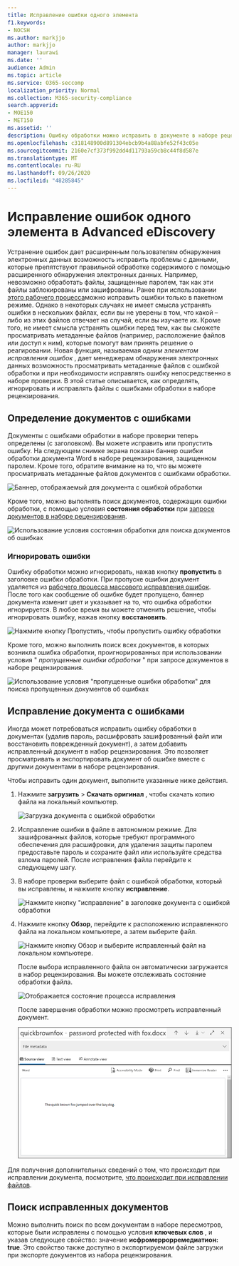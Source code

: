 ```yaml
---
title: Исправление ошибки одного элемента
f1.keywords:
- NOCSH
ms.author: markjjo
author: markjjo
manager: laurawi
ms.date: ''
audience: Admin
ms.topic: article
ms.service: O365-seccomp
localization_priority: Normal
ms.collection: M365-security-compliance
search.appverid:
- MOE150
- MET150
ms.assetid: ''
description: Ошибку обработки можно исправить в документе в наборе рецензирования в Advanced eDiscovery, не выполняя процесс исправления ошибок с пакетом исправлений.
ms.openlocfilehash: c318148900d891304ebcb9b4a88abfe52f43c05e
ms.sourcegitcommit: 2160e7cf373f992dd4d11793a59cb8c44f8d587e
ms.translationtype: MT
ms.contentlocale: ru-RU
ms.lasthandoff: 09/26/2020
ms.locfileid: "48285845"
---
```

# <a name="single-item-error-remediation-in-advanced-ediscovery"></a>Исправление ошибок одного элемента в Advanced eDiscovery

Устранение ошибок дает расширенным пользователям обнаружения электронных данных возможность исправить проблемы с данными, которые препятствуют правильной обработке содержимого с помощью расширенного обнаружения электронных данных. Например, невозможно обработать файлы, защищенные паролем, так как эти файлы заблокированы или зашифрованы. Ранее при использовании [этого рабочего процесса](error-remediation-when-processing-data-in-advanced-ediscovery.md)можно исправить ошибки только в пакетном режиме. Однако в некоторых случаях не имеет смысла устранять ошибки в нескольких файлах, если вы не уверены в том, что какой – либо из этих файлов отвечает на случай, если вы изучаете их. Кроме того, не имеет смысла устранять ошибки перед тем, как вы сможете просматривать метаданные файлов (например, расположение файлов или доступ к ним), которые помогут вам принять решение о реагировании. Новая функция, называемая *одним элементом исправления ошибок* , дает менеджерам обнаружения электронных данных возможность просматривать метаданные файлов с ошибкой обработки и при необходимости исправлять ошибку непосредственно в наборе проверки. В этой статье описывается, как определять, игнорировать и исправлять файлы с ошибками обработки в наборе рецензирования.

## <a name="identify-documents-with-errors"></a>Определение документов с ошибками

Документы с ошибками обработки в наборе проверки теперь определены (с заголовком). Вы можете исправить или пропустить ошибку. На следующем снимке экрана показан баннер ошибки обработки документа Word в наборе рецензирования, защищенном паролем. Кроме того, обратите внимание на то, что вы можете просматривать метаданные файлов документов с ошибками обработки.

![Баннер, отображаемый для документа с ошибкой обработки](../media/SIERimage1.png)

Кроме того, можно выполнять поиск документов, содержащих ошибки обработки, с помощью условия **состояния обработки** при [запросе документов в наборе рецензирования](review-set-search.md).

![Использование условия состояния обработки для поиска документов об ошибках](../media/SIERimage2.png)

### <a name="ignore-errors"></a>Игнорировать ошибки

Ошибку обработки можно игнорировать, нажав кнопку **пропустить** в заголовке ошибки обработки. При пропуске ошибки документ удаляется из [рабочего процесса массового исправления ошибок](error-remediation-when-processing-data-in-advanced-ediscovery.md). После того как сообщение об ошибке будет пропущено, баннер документа изменит цвет и указывает на то, что ошибка обработки игнорируется. В любое время вы можете отменить решение, чтобы игнорировать ошибку, нажав кнопку **восстановить**.

![Нажмите кнопку Пропустить, чтобы пропустить ошибку обработки](../media/SIERimage3.png)

Кроме того, можно выполнить поиск всех документов, в которых возникла ошибка обработки, проигнорированных при использовании условия " *пропущенные ошибки обработки* " при запросе документов в наборе рецензирования.

![Использование условия "пропущенные ошибки обработки" для поиска пропущенных документов об ошибках](../media/SIERimage4.png)

## <a name="remediate-a-document-with-errors"></a>Исправление документа с ошибками

Иногда может потребоваться исправить ошибку обработки в документах (удалив пароль, расшифровать зашифрованный файл или восстановить поврежденный документ), а затем добавить исправленный документ в набор рецензирования. Это позволяет просматривать и экспортировать документ об ошибке вместе с другими документами в наборе рецензирования. 

Чтобы исправить один документ, выполните указанные ниже действия.

1. Нажмите **загрузить**  >  **Скачать оригинал** , чтобы скачать копию файла на локальный компьютер.

   ![Загрузка документа с ошибкой обработки](../media/SIERimage5.png)

2. Исправление ошибки в файле в автономном режиме. Для зашифрованных файлов, которые требуют программного обеспечения для расшифровки, для удаления защиты паролем предоставьте пароль и сохраните файл или используйте средства взлома паролей. После исправления файла перейдите к следующему шагу.

3. В наборе проверки выберите файл с ошибкой обработки, который вы исправлены, и нажмите кнопку **исправление**.

   ![Нажмите кнопку "исправление" в заголовке документа с ошибкой обработки](../media/SIERimage6.png)


4. Нажмите кнопку **Обзор**, перейдите к расположению исправленного файла на локальном компьютере, а затем выберите файл.

   ![Нажмите кнопку Обзор и выберите исправленный файл на локальном компьютере.](../media/SIERimage7.png)

    После выбора исправленного файла он автоматически загружается в набор рецензирования. Вы можете отслеживать состояние обработки файла.

    ![Отображается состояние процесса исправления](../media/SIERimage8.png)

   После завершения обработки можно просмотреть исправленный документ.

    ![Вы можете просмотреть исправленный файл в собственном формате в наборе рецензирования.](../media/SIERimage9.png)

Для получения дополнительных сведений о том, что происходит при исправлении документа, посмотрите, [что происходит при исправлении файлов](error-remediation.md#what-happens-when-files-are-remediated).

## <a name="search-for-remediated-documents"></a>Поиск исправленных документов

Можно выполнить поиск по всем документам в наборе пересмотров, которые были исправлены с помощью условия **ключевых слов** , и указав следующее свойство: значение **исфромеррорремедиатион: true**. Это свойство также доступно в экспортируемом файле загрузки при экспорте документов из набора рецензирования.
